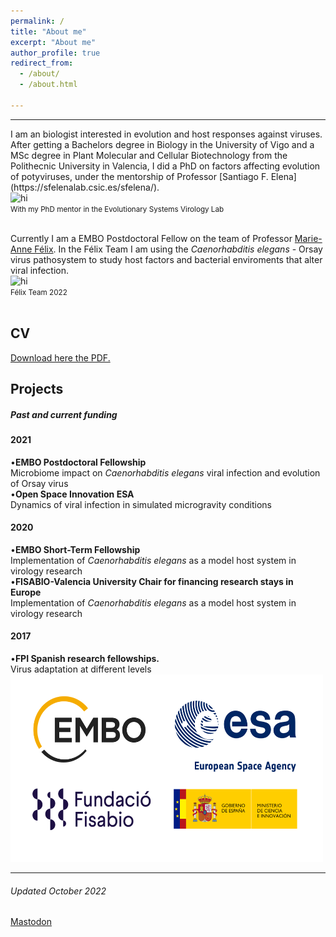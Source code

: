```yaml
---
permalink: /
title: "About me"
excerpt: "About me"
author_profile: true
redirect_from: 
  - /about/
  - /about.html

---
```


<hr/>
I am an biologist interested in evolution and host responses against viruses. After getting a Bachelors degree in Biology in the University of Vigo and a MSc degree in Plant Molecular and Cellular Biotechnology from the Polithecnic University in Valencia, I did a PhD on factors affecting evolution of potyviruses, under the mentorship of Professor [Santiago F. Elena](https://sfelenalab.csic.es/sfelena/).<br/> 
<img src="/images/New_20211108_Santi.jpeg" alt="hi" class="center" height="300" width="500"/> <br/>
<small>With my PhD mentor in the Evolutionary Systems Virology Lab</small><br/> 
<br/> 

Currently I am a EMBO Postdoctoral Fellow on the team of Professor [Marie-Anne Félix](https://www.ibens.ens.fr/?rubrique29&lang=en). In the Félix Team I am using the <i>Caenorhabditis elegans</i> - Orsay virus pathosystem to study host factors and bacterial enviroments that alter viral infection.  <br/>
<img src="/images/Felix_team.jpg" alt="hi" class="center" height="300" width="500"/> <br/>
<small>Félix Team 2022</small><br/> 
<br/> 

<div>
    <div class="card">
      <h2>CV</h2>
<a href="https://github.com/GonzalezRvirus/RubenGonzalez.github.io/raw/master/_pages/CV.pdf" target="_blank">Download here the PDF.</a>
    </div>
    <div class="card">
      <h2>Projects</h2>
      <h5>Past and current funding</h5>
      <h4>2021</h4>
      •<b>EMBO Postdoctoral Fellowship</b><br/>
      Microbiome impact on <i>Caenorhabditis elegans</i> viral infection and evolution of Orsay virus<br/>
      •<b>Open Space Innovation ESA</b><br/>
      Dynamics of viral infection in simulated microgravity conditions<br/>
      <h4>2020</h4>
      •<b>EMBO Short-Term Fellowship</b><br/>
      Implementation of <i>Caenorhabditis elegans</i> as a model host system in virology research<br/>
      •<b>FISABIO-Valencia University Chair for financing research stays in Europe</b><br/>
      Implementation of <i>Caenorhabditis elegans</i> as a model host system in virology research<br/>
      <h4>2017</h4>
      •<b>FPI Spanish research fellowships.</b><br/>
      Virus adaptation at different levels<br/>
<img src="/images/funding.png" alt="hi" class="center" height="300" width="500"/> 
       </div>
  
<hr/>
<div class="footer">
  <h6>Updated October 2022</h6>
  
</div>
  <a rel="me" href="https://mstdn.science/@RubenGonzalez">Mastodon</a>
